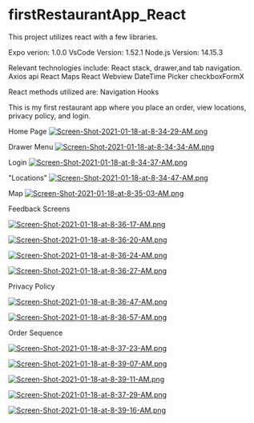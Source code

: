 # firstRestaurantApp_React

This project utilizes react with a few libraries.

Expo verion: 1.0.0
VsCode Version: 1.52.1
Node.js Version: 14.15.3

Relevant technologies include:
React stack, drawer,and tab navigation.
Axios api 
React Maps
React Webview
DateTime Picker
checkboxFormX

React methods utilized are:
Navigation
Hooks

This is my first restaurant app where you place an order, view locations, privacy policy, and login.

Home Page
[![Screen-Shot-2021-01-18-at-8-34-29-AM.png](https://i.postimg.cc/jdZpyWpS/Screen-Shot-2021-01-18-at-8-34-29-AM.png)](https://postimg.cc/mt1psrZv)

Drawer Menu
[![Screen-Shot-2021-01-18-at-8-34-34-AM.png](https://i.postimg.cc/XNgm0G7k/Screen-Shot-2021-01-18-at-8-34-34-AM.png)](https://postimg.cc/grnNV0hx)

Login
[![Screen-Shot-2021-01-18-at-8-34-37-AM.png](https://i.postimg.cc/8kwK02ty/Screen-Shot-2021-01-18-at-8-34-37-AM.png)](https://postimg.cc/V5rWSVyM)

"Locations"
[![Screen-Shot-2021-01-18-at-8-34-47-AM.png](https://i.postimg.cc/qqZGvdF4/Screen-Shot-2021-01-18-at-8-34-47-AM.png)](https://postimg.cc/p5zjs3x6)

Map
[![Screen-Shot-2021-01-18-at-8-35-03-AM.png](https://i.postimg.cc/pXFjF8hD/Screen-Shot-2021-01-18-at-8-35-03-AM.png)](https://postimg.cc/Vdz5yJF6)

Feedback Screens

[![Screen-Shot-2021-01-18-at-8-36-17-AM.png](https://i.postimg.cc/y6wPt70y/Screen-Shot-2021-01-18-at-8-36-17-AM.png)](https://postimg.cc/jC4PJ0gD)

[![Screen-Shot-2021-01-18-at-8-36-20-AM.png](https://i.postimg.cc/QM4gbDX5/Screen-Shot-2021-01-18-at-8-36-20-AM.png)](https://postimg.cc/d7CTszZt)

[![Screen-Shot-2021-01-18-at-8-36-24-AM.png](https://i.postimg.cc/XqFw4y9c/Screen-Shot-2021-01-18-at-8-36-24-AM.png)](https://postimg.cc/N2syxFJ5)

[![Screen-Shot-2021-01-18-at-8-36-27-AM.png](https://i.postimg.cc/ZqRp0Qrq/Screen-Shot-2021-01-18-at-8-36-27-AM.png)](https://postimg.cc/tsKYM2v0)

Privacy Policy

[![Screen-Shot-2021-01-18-at-8-36-47-AM.png](https://i.postimg.cc/kXvbsCs4/Screen-Shot-2021-01-18-at-8-36-47-AM.png)](https://postimg.cc/JGt0799V)

[![Screen-Shot-2021-01-18-at-8-36-57-AM.png](https://i.postimg.cc/m2jPMwZ1/Screen-Shot-2021-01-18-at-8-36-57-AM.png)](https://postimg.cc/3dyrQ2v3)

Order Sequence

[![Screen-Shot-2021-01-18-at-8-37-23-AM.png](https://i.postimg.cc/gktYmBks/Screen-Shot-2021-01-18-at-8-37-23-AM.png)](https://postimg.cc/RNfrTdtJ)

[![Screen-Shot-2021-01-18-at-8-39-07-AM.png](https://i.postimg.cc/D0YtkHdb/Screen-Shot-2021-01-18-at-8-39-07-AM.png)](https://postimg.cc/fSmHYHPw)

[![Screen-Shot-2021-01-18-at-8-39-11-AM.png](https://i.postimg.cc/qRFLkTS0/Screen-Shot-2021-01-18-at-8-39-11-AM.png)](https://postimg.cc/8JhWHqTn)

[![Screen-Shot-2021-01-18-at-8-37-29-AM.png](https://i.postimg.cc/LsnDG5Qv/Screen-Shot-2021-01-18-at-8-37-29-AM.png)](https://postimg.cc/PLn1wXj8)

[![Screen-Shot-2021-01-18-at-8-39-16-AM.png](https://i.postimg.cc/QCbcFZnH/Screen-Shot-2021-01-18-at-8-39-16-AM.png)](https://postimg.cc/jnDD1mTb)
